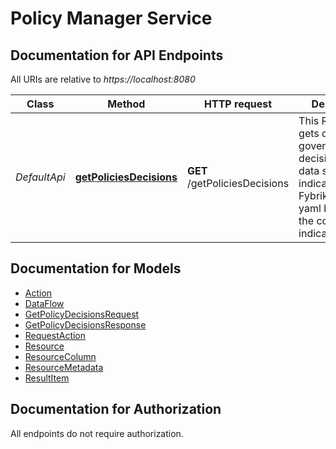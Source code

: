 # Policy Manager Service

<a name="documentation-for-api-endpoints"></a>
## Documentation for API Endpoints

All URIs are relative to *https://localhost:8080*

Class | Method | HTTP request | Description
------------ | ------------- | ------------- | -------------
*DefaultApi* | [**getPoliciesDecisions**](Apis/DefaultApi.md#getpoliciesdecisions) | **GET** /getPoliciesDecisions | This REST API gets data governance decisions for the data sets indicated in FybrikApplication yaml based on the context indicated


<a name="documentation-for-models"></a>
## Documentation for Models

 - [Action](Models/Action.md)
 - [DataFlow](Models/DataFlow.md)
 - [GetPolicyDecisionsRequest](Models/GetPolicyDecisionsRequest.md)
 - [GetPolicyDecisionsResponse](Models/GetPolicyDecisionsResponse.md)
 - [RequestAction](Models/RequestAction.md)
 - [Resource](Models/Resource.md)
 - [ResourceColumn](Models/ResourceColumn.md)
 - [ResourceMetadata](Models/ResourceMetadata.md)
 - [ResultItem](Models/ResultItem.md)


<a name="documentation-for-authorization"></a>
## Documentation for Authorization

All endpoints do not require authorization.
